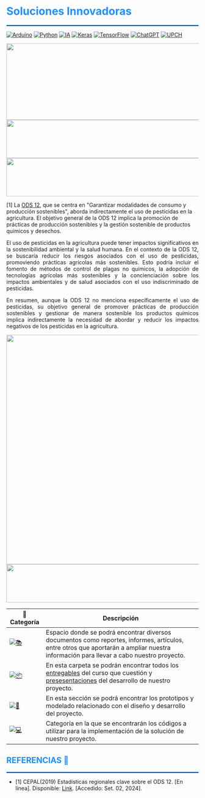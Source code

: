 <h1 style="color: #1E90FF;">Soluciones Innovadoras</h1>
<hr style="border: 1px solid #1E90FF;">

[![Arduino](https://img.shields.io/badge/Arduino-%20-101010?style=for-the-badge&logo=arduino&logoColor=white&labelColor=00979D)](https://www.arduino.cc/)
[![Python](https://img.shields.io/badge/Python-%20-101010?style=for-the-badge&logo=python&logoColor=white&labelColor=FFD43B)](https://www.python.org/)
[![IA](https://img.shields.io/badge/IA-%20-101010?style=for-the-badge&logo=robot&logoColor=white&labelColor=6C6E6B)](https://en.wikipedia.org/wiki/Artificial_intelligence)
[![Keras](https://img.shields.io/badge/Keras-%20-101010?style=for-the-badge&logo=keras&logoColor=white&labelColor=D32F2F)](https://keras.io/)
[![TensorFlow](https://img.shields.io/badge/TensorFlow-%20-101010?style=for-the-badge&logo=tensorflow&logoColor=white&labelColor=FF6F00)](https://www.tensorflow.org/)
[![ChatGPT](https://img.shields.io/badge/ChatGPT-%20-101010?style=for-the-badge&logo=openai&logoColor=white&labelColor=10A37F)](https://www.openai.com/chatgpt)
[![UPCH](https://img.shields.io/badge/UPCH-%20-101010?style=for-the-badge&logo=universities&logoColor=white&labelColor=FFD700)](https://www.cayetano.edu.pe/)

<img src="https://github.com/user-attachments/assets/698b513f-7de0-4639-8613-a79f1cd6cca4" width="1500" height="200">


<img src="https://github.com/user-attachments/assets/bc5760ab-4382-4bea-bd2b-6d71d03b632c" width="1500" height="100">



<img src="https://github.com/user-attachments/assets/752d15ad-6aec-4720-9c7e-a32fd83be5ab" width="1500" height="100">

<p align="justify">
  
[1] La [ODS 12](https://www.un.org/sustainabledevelopment/es/sustainable-consumption-production/), que se centra en "Garantizar modalidades de consumo y producción sostenibles", aborda indirectamente el uso de pesticidas en la agricultura. El objetivo general de la ODS 12 implica la promoción de prácticas de producción sostenibles y la gestión sostenible de productos químicos y desechos.
 </p>
 
<p align="justify">
El uso de pesticidas en la agricultura puede tener impactos significativos en la sostenibilidad ambiental y la salud humana. En el contexto de la ODS 12, se buscaría reducir los riesgos asociados con el uso de pesticidas, promoviendo prácticas agrícolas más sostenibles. Esto podría incluir el fomento de métodos de control de plagas no químicos, la adopción de tecnologías agrícolas más sostenibles y la concienciación sobre los impactos ambientales y de salud asociados con el uso indiscriminado de pesticidas.
</p>

<p align="justify">
En resumen, aunque la ODS 12 no menciona específicamente el uso de pesticidas, su objetivo general de promover prácticas de producción sostenibles y gestionar de manera sostenible los productos químicos implica indirectamente la necesidad de abordar y reducir los impactos negativos de los pesticidas en la agricultura.
</p>


<img src="https://github.com/user-attachments/assets/8c6d087b-cbd8-4623-8a05-1c83adbff29e" width="1500" height="600">
<img src="https://github.com/user-attachments/assets/a203d076-09ac-40a9-a5ac-42745ef7f066" width="1500" height="100">

| 📂 Categoría    | Descripción |
|-----------------|-------------|
| [![📚](https://img.shields.io/badge/Documentación-%20-blue)](https://github.com/Magno-Luque/PI1/tree/main/Documentaci%C3%B3n) | Espacio donde se podrá encontrar diversos documentos como reportes, informes, artículos, entre otros que aportarán a ampliar nuestra información para llevar a cabo nuestro proyecto. |
| [![📦](https://img.shields.io/badge/PI1-%20-green)](https://github.com/Magno-Luque/PI1/tree/main/PI1) | En esta carpeta se podrán encontrar todos los [entregables](https://github.com/Magno-Luque/PI1/tree/main/PI1/Entregables) del curso que cuestión y [presesentaciones](https://github.com/Magno-Luque/PI1/tree/main/PI1/Presentaciones) del desarrollo de nuestro proyecto. |
| [![🔧](https://img.shields.io/badge/Hardware-%20-orange)](https://github.com/Magno-Luque/PI1/tree/main/Hardware) | En esta sección se podrá encontrar los prototipos y modelado relacionado con el diseño y desarrollo del proyecto. |
| [![💻](https://img.shields.io/badge/Software-%20-purple)](https://github.com/Magno-Luque/PI1/tree/main/Software) | Categoría en la que se encontrarán los códigos a utilizar para la implementación de la solución de nuestro proyecto. |

<h2 style="color: #1E90FF;">REFERENCIAS 📖</h2>
<hr style="border: 1px solid #1E90FF;">

+ [1] CEPAL(2019) Estadísticas regionales clave sobre el ODS 12. [En línea]. Disponible: [Link](https://www.cepal.org/sites/default/files/static/files/ods12_c1900731_press.pdf). [Accedido: Set. 02, 2024].
